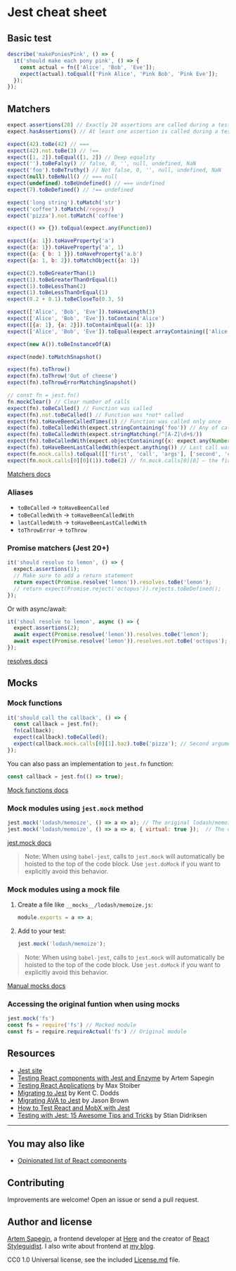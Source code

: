 # Jest cheat sheet

## Basic test

```js
describe('makePoniesPink', () => {
  it('should make each pony pink', () => {
    const actual = fn(['Alice', 'Bob', 'Eve']);
    expect(actual).toEqual(['Pink Alice', 'Pink Bob', 'Pink Eve']);
  });
});
```

## Matchers

```js
expect.assertions(28) // Exactly 28 assertions are called during a test
expect.hasAssertions() // At least one assertion is called during a test

expect(42).toBe(42) // ===
expect(42).not.toBe(3) // !==
expect([1, 2]).toEqual([1, 2]) // Deep equality
expect('').toBeFalsy() // false, 0, '', null, undefined, NaN
expect('foo').toBeTruthy() // Not false, 0, '', null, undefined, NaN
expect(null).toBeNull() // === null
expect(undefined).toBeUndefined() // === undefined
expect(7).toBeDefined() // !== undefined

expect('long string').toMatch('str')
expect('coffee').toMatch(/regexp/)
expect('pizza').not.toMatch('coffee')

expect(() => {}).toEqual(expect.any(Function))

expect({a: 1}).toHaveProperty('a')
expect({a: 1}).toHaveProperty('a', 1)
expect({a: { b: 1 }}).toHaveProperty('a.b')
expect({a: 1, b: 2}).toMatchObject({a: 1})

expect(2).toBeGreaterThan(1)
expect(1).toBeGreaterThanOrEqual(1)
expect(1).toBeLessThan(2)
expect(1).toBeLessThanOrEqual(1)
expect(0.2 + 0.1).toBeCloseTo(0.3, 5)

expect(['Alice', 'Bob', 'Eve']).toHaveLength(3)
expect(['Alice', 'Bob', 'Eve']).toContain('Alice')
expect([{a: 1}, {a: 2}]).toContainEqual({a: 1})
expect(['Alice', 'Bob', 'Eve']).toEqual(expect.arrayContaining(['Alice', 'Bob']))

expect(new A()).toBeInstanceOf(A)

expect(node).toMatchSnapshot()

expect(fn).toThrow()
expect(fn).toThrow('Out of cheese')
expect(fn).toThrowErrorMatchingSnapshot()

// const fn = jest.fn()
fn.mockClear() // Clear number of calls
expect(fn).toBeCalled() // Function was called
expect(fn).not.toBeCalled() // Function was *not* called
expect(fn).toHaveBeenCalledTimes(1) // Function was called only once
expect(fn).toBeCalledWith(expect.stringContaining('foo')) // Any of calls was with these arguments
expect(fn).toBeCalledWith(expect.stringMatching(/^[A-Z]\d+$/))
expect(fn).toBeCalledWith(expect.objectContaining({x: expect.any(Number), y: expect.any(Number)}))
expect(fn).toHaveBeenLastCalledWith(expect.anything()) // Last call was with these arguments
expect(fn.mock.calls).toEqual([['first', 'call', 'args'], ['second', 'call', 'args']]) // Multiple calls
expect(fn.mock.calls[0][0](1)).toBe(2) // fn.mock.calls[0][0] — the first argument of the first call
```

[Matchers docs](https://facebook.github.io/jest/docs/expect.html)

### Aliases

* `toBeCalled` → `toHaveBeenCalled`
* `toBeCalledWith` → `toHaveBeenCalledWith`
* `lastCalledWith` → `toHaveBeenLastCalledWith`
* `toThrowError` → `toThrow`

### Promise matchers (Jest 20+)

```js
it('should resolve to lemon', () => {
  expect.assertions(1);
  // Make sure to add a return statement
  return expect(Promise.resolve('lemon')).resolves.toBe('lemon');
  // return expect(Promise.reject('octopus')).rejects.toBeDefined();
});
```

Or with async/await:

```js
it('shoul resolve to lemon', async () => {
  expect.assertions(2);
  await expect(Promise.resolve('lemon')).resolves.toBe('lemon');
  await expect(Promise.resolve('lemon')).resolves.not.toBe('octopus');
});
```

[resolves docs](https://facebook.github.io/jest/docs/en/expect.html#resolves)

## Mocks

### Mock functions

```js
it('should call the callback', () => {
  const callback = jest.fn();
  fn(callback);
  expect(callback).toBeCalled();
  expect(callback.mock.calls[0][1].baz).toBe('pizza'); // Second argument of the first call
});
```

You can also pass an implementation to `jest.fn` function:

```js
const callback = jest.fn(() => true);
```

[Mock functions docs](https://facebook.github.io/jest/docs/mock-function-api.html)

### Mock modules using `jest.mock` method

```js
jest.mock('lodash/memoize', () => a => a); // The original lodash/memoize should exist
jest.mock('lodash/memoize', () => a => a, { virtual: true });  // The original lodash/memoize isn’t required
```

[jest.mock docs](https://facebook.github.io/jest/docs/jest-object.html#jestmockmodulename-factory-options)

> Note: When using `babel-jest`, calls to `jest.mock` will automatically be hoisted to the top of the code block. Use `jest.doMock` if you want to explicitly avoid this behavior.

### Mock modules using a mock file

1. Create a file like `__mocks__/lodash/memoize.js`:

   ```js
   module.exports = a => a;
   ```

2. Add to your test:

   ```js
   jest.mock('lodash/memoize');
   ```

> Note: When using `babel-jest`, calls to `jest.mock` will automatically be hoisted to the top of the code block. Use `jest.doMock` if you want to explicitly avoid this behavior.

[Manual mocks docs](https://facebook.github.io/jest/docs/manual-mocks.html)

### Accessing the original funtion when using mocks

```js
jest.mock('fs')
const fs = require('fs') // Mocked module
const fs = require.requireActual('fs') // Original module
```

## Resources

* [Jest site](https://facebook.github.io/jest/)
* [Testing React components with Jest and Enzyme](http://blog.sapegin.me/all/react-jest) by Artem Sapegin
* [Testing React Applications](https://youtu.be/59Ndb3YkLKA) by Max Stoiber
* [Migrating to Jest](https://medium.com/@kentcdodds/migrating-to-jest-881f75366e7e#.pc4s5ut6z) by Kent C. Dodds
* [Migrating AVA to Jest](http://browniefed.com/blog/migrating-ava-to-jest/) by Jason Brown
* [How to Test React and MobX with Jest](https://semaphoreci.com/community/tutorials/how-to-test-react-and-mobx-with-jest)
* [Testing with Jest: 15 Awesome Tips and Tricks](https://medium.com/@stipsan/testing-with-jest-15-awesome-tips-and-tricks-42150ec4c262) by Stian Didriksen

***

## You may also like

* [Opinionated list of React components](https://github.com/sapegin/react-components)

## Contributing

Improvements are welcome! Open an issue or send a pull request.

## Author and license

[Artem Sapegin](http://sapegin.me/), a frontend developer at [Here](https://here.com/en) and the creator of [React Styleguidist](https://github.com/styleguidist/react-styleguidist). I also write about frontend at [my blog](http://blog.sapegin.me/).

CC0 1.0 Universal license, see the included [License.md](/License.md) file.
